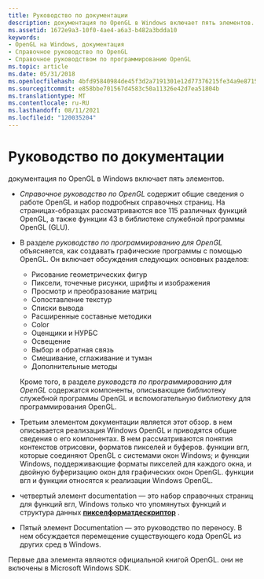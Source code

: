 ```yaml
---
title: Руководство по документации
description: документация по OpenGL в Windows включает пять элементов.
ms.assetid: 1672e9a3-10f0-4ae4-a6a3-b482a3bdda10
keywords:
- OpenGL на Windows, документация
- Справочное руководство по OpenGL
- Справочное руководством по программированию OpenGL
ms.topic: article
ms.date: 05/31/2018
ms.openlocfilehash: 4bfd95840984de45f3d2a7191301e12d77376215fe34a9e8715e19fa58fcf5d4
ms.sourcegitcommit: e858bbe701567d4583c50a11326e42d7ea51804b
ms.translationtype: MT
ms.contentlocale: ru-RU
ms.lasthandoff: 08/11/2021
ms.locfileid: "120035204"
---
```

# <a name="guide-to-documentation"></a>Руководство по документации

документация по OpenGL в Windows включает пять элементов.

-   *Справочное руководство по OpenGL* содержит общие сведения о работе OpenGL и набор подробных справочных страниц. На страницах-образцах рассматриваются все 115 различных функций OpenGL, а также функции 43 в библиотеке служебной программы OpenGL (GLU).

-   В разделе *руководство по программированию для OpenGL* объясняется, как создавать графические программы с помощью OpenGL. Он включает обсуждения следующих основных разделов:

    -   Рисование геометрических фигур
    -   Пиксели, точечные рисунки, шрифты и изображения
    -   Просмотр и преобразование матриц
    -   Сопоставление текстур
    -   Списки вывода
    -   Расширенные составные методики
    -   Color
    -   Оценщики и НУРБС
    -   Освещение
    -   Выбор и обратная связь
    -   Смешивание, сглаживание и туман
    -   Дополнительные методы

    Кроме того, в разделе *руководств по программированию для OpenGL* содержатся компоненты, описывающие библиотеку служебной программы OpenGL и вспомогательную библиотеку для программирования OpenGL.

-   Третьим элементом документации является этот обзор. в нем описывается реализация Windows OpenGL и приводятся общие сведения о его компонентах. В нем рассматриваются понятия контекстов отрисовки, форматов пикселей и буферов. функции вгл, которые соединяют OpenGL с системами окон Windows; и функции Windows, поддерживающие форматы пикселей для каждого окна, и двойную буферизацию окон для графических окон OpenGL. функции вгл и функции относятся к реализации Windows OpenGL.

-   четвертый элемент documentation — это набор справочных страниц для функций вгл, Windows только что упомянутых функций и структура данных [**пикселформатдескриптор**](/windows/win32/api/wingdi/ns-wingdi-pixelformatdescriptor) .

-   Пятый элемент Documentation — это руководство по переносу. В нем обсуждается перемещение существующего кода OpenGL из других сред в Windows.

Первые два элемента являются официальной книгой OpenGL. они не включены в Microsoft Windows SDK.

 

 




